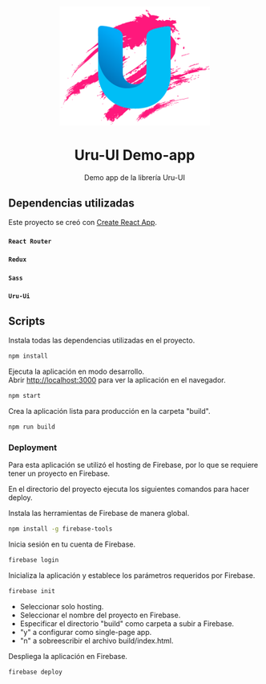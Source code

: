 <p align="center">
  <a href="">
    <img width="300" src="./src/Assets/img/logoWeb.png">
  </a>
</p>

<h1 align="center">Uru-UI Demo-app</h1>

<div align="center"> 
  
  Demo app de la librería Uru-UI

</div>

## Dependencias utilizadas

Este proyecto se creó con [Create React App](https://github.com/facebook/create-react-app).

#### `React Router`

#### `Redux`

#### `Sass`

#### `Uru-Ui`

## Scripts


Instala todas las dependencias utilizadas en el proyecto.
```bash
npm install
```

Ejecuta la aplicación en modo desarrollo.<br />
Abrir [http://localhost:3000](http://localhost:3000) para ver la aplicación en el navegador.
```bash
npm start
```

Crea la aplicación lista para producción en la carpeta "build".
```bash
npm run build
```

### Deployment

Para esta aplicación se utilizó el hosting de Firebase, por lo que se requiere tener un proyecto en Firebase.

En el directorio del proyecto ejecuta los siguientes comandos para hacer deploy.

Instala las herramientas de Firebase de manera global.
```bash
npm install -g firebase-tools
```

Inicia sesión en tu cuenta de Firebase.
```bash
firebase login
```

Inicializa la aplicación y establece los parámetros requeridos por Firebase.

```bash
firebase init
```
- Seleccionar solo hosting.
- Seleccionar el nombre del proyecto en Firebase.
- Especificar el directorio "build" como carpeta a subir a Firebase.
- "y" a configurar como single-page app.
- "n" a sobreescribir el archivo build/index.html.


Despliega la aplicación en Firebase.
```bash
firebase deploy
```


